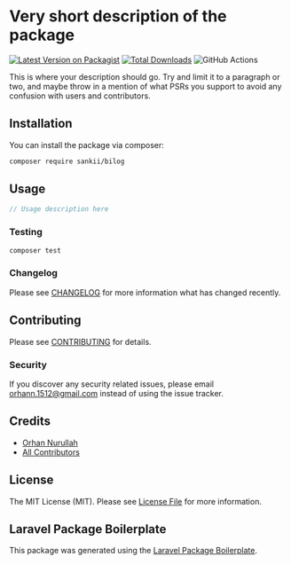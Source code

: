 # Very short description of the package

[![Latest Version on Packagist](https://img.shields.io/packagist/v/sankii/bilog.svg?style=flat-square)](https://packagist.org/packages/sankii/bilog)
[![Total Downloads](https://img.shields.io/packagist/dt/sankii/bilog.svg?style=flat-square)](https://packagist.org/packages/sankii/bilog)
![GitHub Actions](https://github.com/sankii/bilog/actions/workflows/main.yml/badge.svg)

This is where your description should go. Try and limit it to a paragraph or two, and maybe throw in a mention of what PSRs you support to avoid any confusion with users and contributors.

## Installation

You can install the package via composer:

```bash
composer require sankii/bilog
```

## Usage

```php
// Usage description here
```

### Testing

```bash
composer test
```

### Changelog

Please see [CHANGELOG](CHANGELOG.md) for more information what has changed recently.

## Contributing

Please see [CONTRIBUTING](CONTRIBUTING.md) for details.

### Security

If you discover any security related issues, please email orhann.1512@gmail.com instead of using the issue tracker.

## Credits

-   [Orhan Nurullah](https://github.com/sankii)
-   [All Contributors](../../contributors)

## License

The MIT License (MIT). Please see [License File](LICENSE.md) for more information.

## Laravel Package Boilerplate

This package was generated using the [Laravel Package Boilerplate](https://laravelpackageboilerplate.com).
